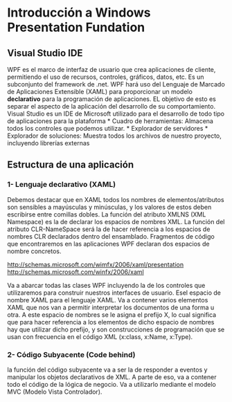 # Introducción a Windows Presentation Fundation

## Visual Studio IDE
WPF es el marco de interfaz de usuario que crea aplicaciones de cliente, permitiendo el uso de recursos, controles, gráficos, datos, etc. Es un subconjunto del framework de .net. WPF hará uso del Lenguaje de Marcado de Aplicaciones Extensible (XAML) para proporcionar un modelo __declarativo__ para la programación de aplicaciones. EL objetivo de esto es separar el aspecto de la aplicación del desarrollo de su comportamiento. 
Visual Studio es un IDE de Microsoft utilizado para el desarrollo de todo tipo de aplicaciones para la plataforma 
	* Cuadro de herramientas: Almacena todos los controles que podemos utilizar.
	* Explorador de servidores
	* Explorador de soluciones: Muestra todos los archivos de nuestro proyecto, incluyendo librerías externas

## Estructura de una aplicación

### 1- Lenguaje declarativo (XAML)
Debemos destacar que en XAML todos los nombres de elementos/atributos son sensibles a mayúsculas y minúsculas, y los valores de estos deben escribirse entre comillas dobles. La función del atributo XMLNS (XML Namespace) es la de declarar los espacios de nombres XML. La función del atributo CLR-NameSpace será la de hacer referencia a los espacios de nombres CLR declarados dentro del ensamblado. Fragmentos de código que encontraremos en las aplicaciones WPF declaran dos espacios de nombre concretos.

http://schemas.microsoft.com/wimfx/2006/xaml/presentation
http://schemas.microsoft.com/winfx/2006/xaml

Va a abarcar todas las clases WPF incluyendo la de los controles que utilizaremos para construir nuestros interfaces de usuario. Esel espacio de nombre XAML para el lenguaje XAML. Va a contener varios elementos XAML que nos van a permitir  interpretar los documentos de una forma u otra. A este espacio de nombres se le asigna el prefijo X, lo cual significa que para hacer referencia a los elementos de dicho espacio de nombres hay que utilizar dicho prefijo, y son construcciones de programación que se usan con frecuencia en el código XML (x:class, x:Name, x:Type).

### 2- Código Subyacente (Code behind)
la función del código subyacente va a ser la de responder a eventos y manipular los objetos declarativos de XML. A parte de eso, va a contener todo el código de la lógica de negocio. Va a utilizarlo mediante el modelo MVC (Modelo Vista Controlador). 
